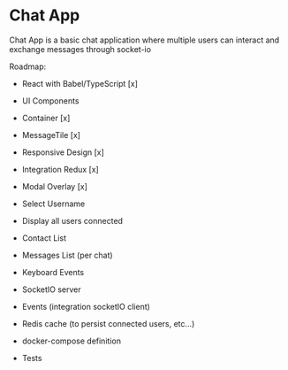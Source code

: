 # Chat App

Chat App is a basic chat application where multiple users can interact and exchange messages through socket-io

Roadmap:
- React with Babel/TypeScript [x]
- UI Components
 - Container [x]
 - MessageTile [x]
 - Responsive Design [x]
 - Integration Redux [x]
 - Modal Overlay [x]
 - Select Username
 - Display all users connected
 - Contact List
 - Messages List (per chat)
 - Keyboard Events

- SocketIO server
- Events (integration socketIO client)
- Redis cache (to persist connected users, etc...)
- docker-compose definition

- Tests